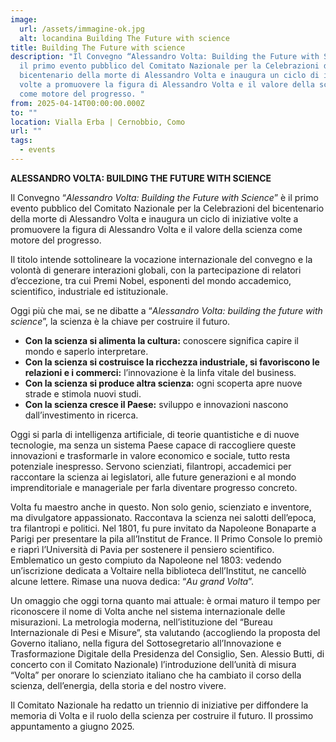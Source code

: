 ```yaml
---
image:
  url: /assets/immagine-ok.jpg
  alt: locandina Building The Future with science
title: Building The Future with science
description: "Il Convegno “Alessandro Volta: Building the Future with Science” è
  il primo evento pubblico del Comitato Nazionale per la Celebrazioni del
  bicentenario della morte di Alessandro Volta e inaugura un ciclo di iniziative
  volte a promuovere la figura di Alessandro Volta e il valore della scienza
  come motore del progresso. "
from: 2025-04-14T00:00:00.000Z
to: ""
location: Vialla Erba | Cernobbio, Como
url: ""
tags:
  - events
---
```

**ALESSANDRO VOLTA: BUILDING THE FUTURE WITH SCIENCE** 

Il Convegno “*Alessandro Volta: Building the Future with Science*” è il primo evento pubblico del Comitato Nazionale per la Celebrazioni del bicentenario della morte di Alessandro Volta e inaugura un ciclo di iniziative volte a promuovere la figura di Alessandro Volta e il valore della scienza come motore del progresso. 

Il titolo intende sottolineare la vocazione internazionale del convegno e la volontà di generare interazioni globali, con la partecipazione di relatori d’eccezione, tra cui Premi Nobel, esponenti del mondo accademico, scientifico, industriale ed istituzionale. 

Oggi più che mai, se ne dibatte a “*Alessandro Volta: building the future with science*”, la scienza è la chiave per costruire il futuro.  

* **Con la scienza si alimenta la cultura:** conoscere significa capire il mondo e saperlo interpretare. 
* **Con la scienza si costruisce la ricchezza industriale, si favoriscono le relazioni e i commerci:** l’innovazione è la linfa vitale del business. 
* **Con la scienza si produce altra scienza:** ogni scoperta apre nuove strade e stimola nuovi studi. 
* **Con la scienza cresce il Paese:** sviluppo e innovazioni nascono dall’investimento in ricerca. 

Oggi si parla di intelligenza artificiale, di teorie quantistiche e di nuove tecnologie, ma senza un sistema Paese capace di raccogliere queste innovazioni e trasformarle in valore economico e sociale, tutto resta potenziale inespresso. Servono scienziati, filantropi, accademici per raccontare la scienza ai legislatori, alle future generazioni e al mondo imprenditoriale e manageriale per farla diventare progresso concreto. 

Volta fu maestro anche in questo. Non solo genio, scienziato e inventore, ma divulgatore appassionato. Raccontava la scienza nei salotti dell’epoca, tra filantropi e politici. Nel 1801, fu pure invitato da Napoleone Bonaparte a Parigi per presentare la pila all’Institut de France. Il Primo Console lo premiò e riaprì l’Università di Pavia per sostenere il pensiero scientifico. Emblematico un gesto compiuto da Napoleone nel 1803: vedendo un’iscrizione dedicata a Voltaire nella biblioteca dell’Institut, ne cancellò alcune lettere. Rimase una nuova dedica: “*Au grand Volta*”. 

Un omaggio che oggi torna quanto mai attuale: è ormai maturo il tempo per riconoscere il nome di Volta anche nel sistema internazionale delle misurazioni. La metrologia moderna, nell’istituzione del “Bureau Internazionale di Pesi e Misure”, sta valutando (accogliendo la proposta del Governo italiano, nella figura del Sottosegretario all’Innovazione e Trasformazione Digitale della Presidenza del Consiglio, Sen. Alessio Butti, di concerto con il Comitato Nazionale) l’introduzione dell’unità di misura “Volta” per onorare lo scienziato italiano che ha cambiato il corso della scienza, dell’energia, della storia e del nostro vivere.  

Il Comitato Nazionale ha redatto un triennio di iniziative per diffondere la memoria di Volta e il ruolo della scienza per costruire il futuro. Il prossimo appuntamento a giugno 2025.
